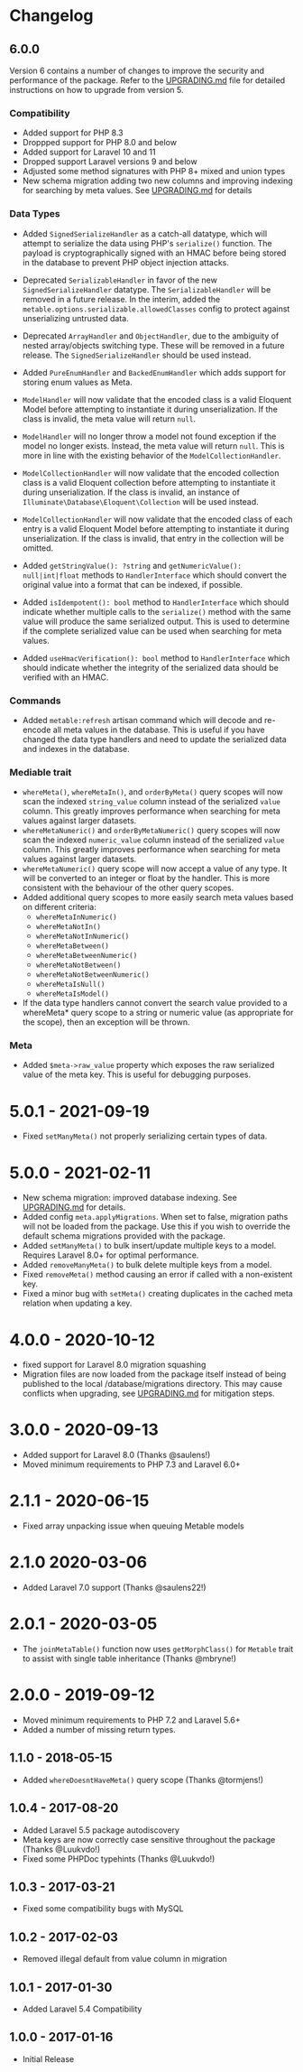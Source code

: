 # Changelog

## 6.0.0

Version 6 contains a number of changes to improve the security and performance of the package. Refer to the [UPGRADING.md](UPGRADING.md) file for detailed instructions on how to upgrade from version 5. 

### Compatibility

- Added support for PHP 8.3
- Droppped support for PHP 8.0 and below
- Added support for Laravel 10 and 11
- Dropped support Laravel versions 9 and below
- Adjusted some method signatures with PHP 8+ mixed and union types
- New schema migration adding two new columns and improving indexing for searching by meta values. See [UPGRADING.md](UPGRADING.md) for details

### Data Types

- Added `SignedSerializeHandler` as a catch-all datatype, which will attempt to serialize the data using PHP's `serialize()` function. The payload is cryptographically signed with an HMAC before being stored in the database to prevent PHP object injection attacks.

- Deprecated `SerializableHandler` in favor of the new `SignedSerializeHandler` datatype. The `SerializableHandler` will be removed in a future release. In the interim, added the `metable.options.serializable.allowedClasses` config to protect against unserializing untrusted data.
- Deprecated `ArrayHandler` and `ObjectHandler`, due to the ambiguity of nested array/objects switching type. These will be removed in a future release. The `SignedSerializeHandler` should be used instead.
- Added `PureEnumHandler` and `BackedEnumHandler` which adds support for storing enum values as Meta.
- `ModelHandler` will now validate that the encoded class is a valid Eloquent Model before attempting to instantiate it during unserialization. If the class is invalid, the meta value will return `null`.
- `ModelHandler` will no longer throw a model not found exception if the model no longer exists. Instead, the meta value will return `null`. This is more in line with the existing behavior of the `ModelCollectionHandler`.
- `ModelCollectionHandler` will now validate that the encoded collection class is a valid Eloquent collection before attempting to instantiate it during unserialization. If the class is invalid,  an instance of `Illuminate\Database\Eloquent\Collection` will be used instead.
- `ModelCollectionHandler` will now validate that the encoded class of each entry is a valid Eloquent Model before attempting to instantiate it during unserialization. If the class is invalid, that entry in the collection will be omitted.
- Added `getStringValue(): ?string` and `getNumericValue(): null|int|float` methods to `HandlerInterface` which should convert the original value into a format that can be indexed, if possible.
- Added `isIdempotent(): bool` method to `HandlerInterface` which should indicate whether multiple calls to the `serialize()` method with the same value will produce the same serialized output. This is used to determine if the complete serialized value can be used when searching for meta values.
- Added `useHmacVerification(): bool` method to `HandlerInterface` which should indicate whether the integrity of the serialized data should be verified with an HMAC.

### Commands

- Added `metable:refresh` artisan command which will decode and re-encode all meta values in the database. This is useful if you have changed the data type handlers and need to update the serialized data and indexes in the database.

### Mediable trait

- `whereMeta()`, `whereMetaIn()`, and `orderByMeta()` query scopes will now scan the indexed `string_value` column instead of the serialized `value` column. This greatly improves performance when searching for meta values against larger datasets.
- `whereMetaNumeric()` and `orderByMetaNumeric()` query scopes will now scan the indexed `numeric_value` column instead of the serialized `value` column. This greatly improves performance when searching for meta values against larger datasets.
- `whereMetaNumeric()` query scope will now accept a value of any type. It will be converted to an integer or float by the handler. This is more consistent with the behaviour of the other query scopes.  
- Added additional query scopes to more easily search meta values based on different criteria:
  - `whereMetaInNumeric()`
  - `whereMetaNotIn()`
  - `whereMetaNotInNumeric()`
  - `whereMetaBetween()`
  - `whereMetaBetweenNumeric()`
  - `whereMetaNotBetween()`
  - `whereMetaNotBetweenNumeric()`
  - `whereMetaIsNull()`
  - `whereMetaIsModel()`
- If the data type handlers cannot convert the search value provided to a whereMeta* query scope to a string or numeric value (as appropriate for the scope), then an exception will be thrown.

### Meta
- Added `$meta->raw_value` property which exposes the raw serialized value of the meta key. This is useful for debugging purposes.

# 5.0.1 - 2021-09-19
- Fixed `setManyMeta()` not properly serializing certain types of data.

# 5.0.0 - 2021-02-11
- New schema migration: improved database indexing. See [UPGRADING.md](UPGRADING.md) for details.
- Added config `meta.applyMigrations`. When set to false, migration paths will not be loaded from the package. Use this if you wish to override the default schema migrations provided with the package.
- Added `setManyMeta()` to bulk insert/update multiple keys to a model. Requires Laravel 8.0+ for optimal performance.
- Added `removeManyMeta()` to bulk delete multiple keys from a model.
- Fixed `removeMeta()` method causing an error if called with a non-existent key.
- Fixed a minor bug with `setMeta()` creating duplicates in the cached meta relation when updating a key.

# 4.0.0 - 2020-10-12
- fixed support for Laravel 8.0 migration squashing
- Migration files are now loaded from the package itself instead of being published to the local /database/migrations directory. This may cause conflicts when upgrading, see [UPGRADING.md](UPGRADING.md) for mitigation steps. 

# 3.0.0 - 2020-09-13
- Added support for Laravel 8.0 (Thanks @saulens!)
- Moved minimum requirements to PHP 7.3 and Laravel 6.0+

# 2.1.1 - 2020-06-15
- Fixed array unpacking issue when queuing Metable models

# 2.1.0 2020-03-06
- Added Laravel 7.0 support (Thanks @saulens22!)

# 2.0.1 - 2020-03-05
- The `joinMetaTable()` function now uses `getMorphClass()` for `Metable` trait to assist with single table inheritance (Thanks @mbryne!)

# 2.0.0 - 2019-09-12
- Moved minimum requirements to PHP 7.2 and Laravel 5.6+
- Added a number of missing return types.

## 1.1.0 - 2018-05-15
- Added `whereDoesntHaveMeta()` query scope (Thanks @tormjens!)

## 1.0.4 - 2017-08-20
- Added Laravel 5.5 package autodiscovery
- Meta keys are now correctly case sensitive throughout the package (Thanks @Luukvdo!)
- Fixed some PHPDoc typehints (Thanks @Luukvdo!)

## 1.0.3 - 2017-03-21
- Fixed some compatibility bugs with MySQL

## 1.0.2 - 2017-02-03
- Removed illegal default from value column in migration

## 1.0.1 - 2017-01-30
- Added Laravel 5.4 Compatibility

## 1.0.0 - 2017-01-16
- Initial Release
